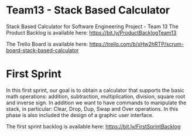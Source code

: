 # Team13 - Stack Based Calculator
Stack Based Calculator for Software Engineering Project - Team 13
The Product Backlog is available here: https://bit.ly/ProductBacklogTeam13

The Trello Board is available here: https://trello.com/b/xHw2hRTP/scrum-board-stack-based-calculator

# First Sprint
In this first sprint, our goal is to obtain a calculator that supports the basic math operations: addition, subtraction, multiplication, division, square root and inverse sign.
In addition we want to have commands to manipulate the stack, in particular: Clear, Drop, Dup, Swap and Over operations.
In this phase is also included the design of a graphic user interface.

The first sprint backlog is available here: https://bit.ly/FirstSprintBacklog
